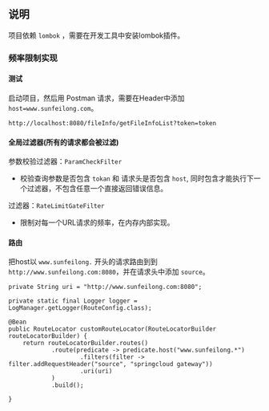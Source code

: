 
## 说明  

项目依赖 `lombok` ，需要在开发工具中安装lombok插件。

### 频率限制实现  

#### 测试

启动项目，然后用 Postman 请求，需要在Header中添加 `host=www.sunfeilong.com`。
 
	http://localhost:8080/fileInfo/getFileInfoList?token=token


#### 全局过滤器(所有的请求都会被过滤)

参数校验过滤器：`ParamCheckFilter`

* 校验查询参数是否包含 `tokan` 和 请求头是否包含 `host`, 同时包含才能执行下一个过滤器，不包含任意一个直接返回错误信息。

过滤器：`RateLimitGateFilter`

* 限制对每一个URL请求的频率，在内存内部实现。

#### 路由

把host以 `www.sunfeilong.` 开头的请求路由到到 `http://www.sunfeilong.com:8080`，并在请求头中添加 `source`。

	private String uri = "http://www.sunfeilong.com:8080";

    private static final Logger logger = LogManager.getLogger(RouteConfig.class);

    @Bean
    public RouteLocator customRouteLocator(RouteLocatorBuilder routeLocatorBuilder) {
        return routeLocatorBuilder.routes()
                .route(predicate -> predicate.host("www.sunfeilong.*")
                        .filters(filter -> filter.addRequestHeader("source", "springcloud gateway"))
                        .uri(uri)
                )
                .build();

    }